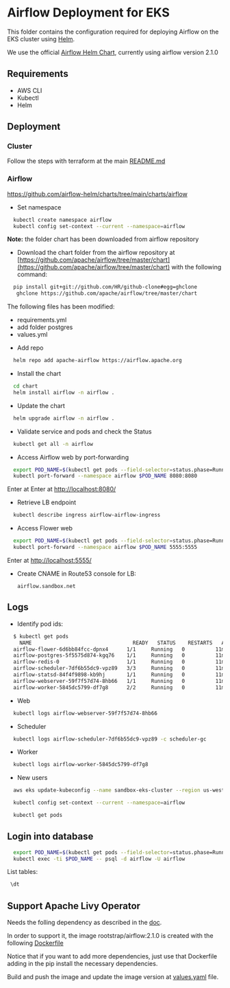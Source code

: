 # Airflow Deployment for EKS

This folder contains the configuration required for deploying Airflow on the EKS cluster using [Helm](https://helm.sh).

We use the official [Airflow Helm Chart](https://github.com/apache/airflow/tree/master/chart), currently using airflow version 2.1.0


## Requirements

* AWS CLI
* Kubectl
* Helm

## Deployment

### Cluster

Follow the steps with terraform at the main [README.md](../README.md)

### Airflow
https://github.com/airflow-helm/charts/tree/main/charts/airflow

* Set namespace
```bash
  kubectl create namespace airflow
  kubectl config set-context --current --namespace=airflow
```


**Note:** the folder chart has been downloaded from airflow repository

* Download the chart folder from the airflow repository at [https://github.com/apache/airflow/tree/master/chart](https://github.com/apache/airflow/tree/master/chart) with the following command:

```bash
  pip install git+git://github.com/HR/github-clone#egg=ghclone
   ghclone https://github.com/apache/airflow/tree/master/chart
```

The following files has been modified: 
- requirements.yml 
- add folder postgres
- values.yml 

* Add repo
```bash
  helm repo add apache-airflow https://airflow.apache.org
```

* Install the chart    

```bash
  cd chart
  helm install airflow -n airflow .
```
* Update the chart
```bash
  helm upgrade airflow -n airflow .
```

* Validate service and pods and check the Status 
```bash
  kubectl get all -n airflow 
```
* Access Airflow web by port-forwarding
```bash
  export POD_NAME=$(kubectl get pods --field-selector=status.phase=Running -o go-template --template '{{range .items}}{{.metadata.name}}{{"\n"}}{{end}}' | grep 'web')
  kubectl port-forward --namespace airflow $POD_NAME 8080:8080
```
Enter at Enter at [http://localhost:8080/](http://localhost:8080/)


* Retrieve LB endpoint
```bash
  kubectl describe ingress airflow-airflow-ingress 
```

* Access Flower web
```bash
  export POD_NAME=$(kubectl get pods --field-selector=status.phase=Running -o go-template --template '{{range .items}}{{.metadata.name}}{{"\n"}}{{end}}' | grep 'flower')
  kubectl port-forward --namespace airflow $POD_NAME 5555:5555
```

Enter at [http://localhost:5555/](http://localhost:5555/)

* Create CNAME in Route53 console for LB:

    `airflow.sandbox.net`    


## Logs

* Identify pod ids:
```bash
  $ kubectl get pods
    NAME                                 READY   STATUS    RESTARTS   AGE
  airflow-flower-6d6bb84fcc-dpnx4      1/1     Running   0          11m
  airflow-postgres-5f5575d874-kgq76    1/1     Running   0          11m
  airflow-redis-0                      1/1     Running   0          11m
  airflow-scheduler-7df6b55dc9-vpz89   3/3     Running   0          11m
  airflow-statsd-84f4f9898-kb9hj       1/1     Running   0          11m
  airflow-webserver-59f7f57d74-8hb66   1/1     Running   0          11m
  airflow-worker-5845dc5799-df7g8      2/2     Running   0          11m
```

* Web
```bash
  kubectl logs airflow-webserver-59f7f57d74-8hb66 
```
* Scheduler
```bash
  kubectl logs airflow-scheduler-7df6b55dc9-vpz89 -c scheduler-gc 
```
* Worker
```bash
  kubectl logs airflow-worker-5845dc5799-df7g8  
```

* New users 

```bash
  aws eks update-kubeconfig --name sandbox-eks-cluster --region us-west-2

  kubectl config set-context --current --namespace=airflow

  kubectl get pods 

```

## Login into database 

```bash
  export POD_NAME=$(kubectl get pods --field-selector=status.phase=Running -o go-template --template '{{range .items}}{{.metadata.name}}{{"\n"}}{{end}}' | grep 'postgres')
  kubectl exec -ti $POD_NAME -- psql -d airflow -U airflow
```

List tables: 
```bash
 \dt
```

## Support Apache Livy Operator    

Needs the folling dependency as described in the [doc](https://airflow.apache.org/docs/apache-airflow-providers-apache-livy/stable/index.html).        

In order to support it, the image rootstrap/airflow:2.1.0 is created with the following [Dockerfile](https://github.com/rootstrap/eks-airflow/blob/main/airflow/docker/Dockerfile)      

Notice that if you want to add more dependencies, just use that Dockerfile adding in the pip install the necessary dependencies. 

Build and push the image and update the image version at [values.yaml](https://github.com/rootstrap/eks-airflow/blob/main/airflow/chart/values.yaml) file.    






